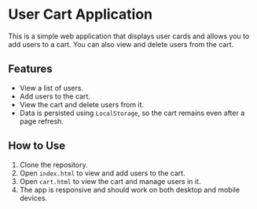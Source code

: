 # User Cart Application

This is a simple web application that displays user cards and allows you to add users to a cart. You can also view and delete users from the cart.

## Features

- View a list of users.
- Add users to the cart.
- View the cart and delete users from it.
- Data is persisted using `LocalStorage`, so the cart remains even after a page refresh.

## How to Use

1. Clone the repository.
2. Open `index.html` to view and add users to the cart.
3. Open `cart.html` to view the cart and manage users in it.
4. The app is responsive and should work on both desktop and mobile devices.
